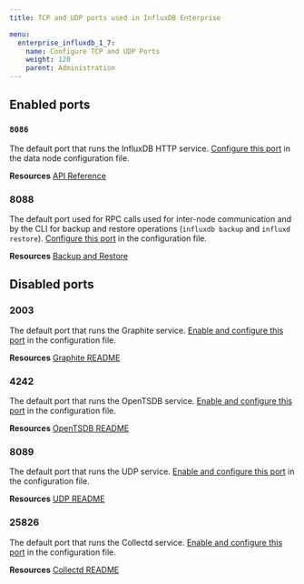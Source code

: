 ```yaml
---
title: TCP and UDP ports used in InfluxDB Enterprise

menu:
  enterprise_influxdb_1_7:
    name: Configure TCP and UDP Ports
    weight: 120
    parent: Administration
---
```


## Enabled ports

### `8086`
The default port that runs the InfluxDB HTTP service.
[Configure this port](/enterprise_influxdb/v1.7/administration/config-data-nodes/#bind-address-8088)
in the data node configuration file.

**Resources** [API Reference](/influxdb/v1.7/tools/api/)

### 8088
The default port used for RPC calls used for inter-node communication and by the CLI for backup and restore operations (`influxdb backup` and `influxd restore`).
[Configure this port](/influxdb/v1.7/administration/config#bind-address-127-0-0-1-8088)
in the configuration file.

**Resources** [Backup and Restore](/influxdb/v1.7/administration/backup_and_restore/)

## Disabled ports

### 2003

The default port that runs the Graphite service.
[Enable and configure this port](/influxdb/v1.7/administration/config#bind-address-2003)
in the configuration file.

**Resources** [Graphite README](https://github.com/influxdata/influxdb/tree/1.7/services/graphite/README.md)

### 4242

The default port that runs the OpenTSDB service.
[Enable and configure this port](/influxdb/v1.7/administration/config#bind-address-4242)
in the configuration file.

**Resources** [OpenTSDB README](https://github.com/influxdata/influxdb/tree/1.7/services/opentsdb/README.md)

### 8089

The default port that runs the UDP service.
[Enable and configure this port](/influxdb/v1.7/administration/config#bind-address-8089)
in the configuration file.

**Resources** [UDP README](https://github.com/influxdata/influxdb/tree/1.7/services/udp/README.md)

### 25826

The default port that runs the Collectd service.
[Enable and configure this port](/influxdb/v1.7/administration/config#bind-address-25826)
in the configuration file.

**Resources** [Collectd README](https://github.com/influxdata/influxdb/tree/1.7/services/collectd/README.md)
